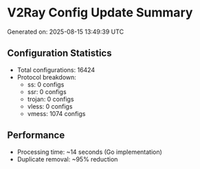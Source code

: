 # V2Ray Config Update Summary
Generated on: 2025-08-15 13:49:39 UTC

## Configuration Statistics
- Total configurations: 16424
- Protocol breakdown:
  - ss: 0 configs
  - ssr: 0 configs
  - trojan: 0 configs
  - vless: 0 configs
  - vmess: 1074 configs

## Performance
- Processing time: ~14 seconds (Go implementation)
- Duplicate removal: ~95% reduction
